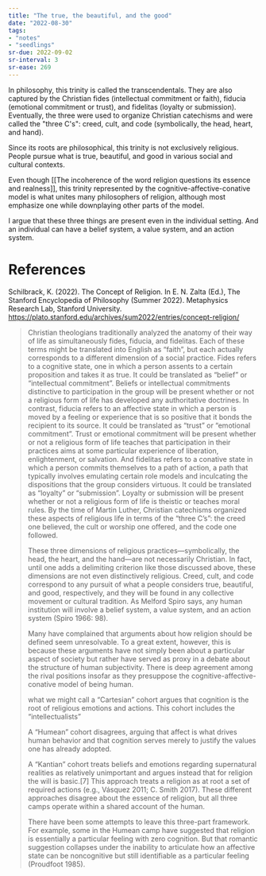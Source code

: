 ```yaml
---
title: "The true, the beautiful, and the good"
date: "2022-08-30"
tags:
- "notes"
- "seedlings"
sr-due: 2022-09-02
sr-interval: 3
sr-ease: 269
---
```


In philosophy, this trinity is called the transcendentals. They are also captured by the Christian fides (intellectual commitment or faith), fiducia (emotional commitment or trust), and fidelitas (loyalty or submission). Eventually, the three were used to organize Christian catechisms and were called the "three C's": creed, cult, and code (symbolically, the head, heart, and hand).

Since its roots are philosophical, this trinity is not exclusively religious. People pursue what is true, beautiful, and good in various social and cultural contexts. 

Even though [[The incoherence of the word religion questions its essence and realness]], this trinity represented by the cognitive-affective-conative model is what unites many philosophers of religion, although most emphasize one while downplaying other parts of the model.

I argue that these three things are present even in the individual setting. And an individual can have a belief system, a value system, and an action system.

# References

Schilbrack, K. (2022). The Concept of Religion. In E. N. Zalta (Ed.), The Stanford Encyclopedia of Philosophy (Summer 2022). Metaphysics Research Lab, Stanford University. https://plato.stanford.edu/archives/sum2022/entries/concept-religion/

>Christian theologians traditionally analyzed the anatomy of their way of life as simultaneously fides, fiducia, and fidelitas. Each of these terms might be translated into English as “faith”, but each actually corresponds to a different dimension of a social practice. Fides refers to a cognitive state, one in which a person assents to a certain proposition and takes it as true. It could be translated as “belief” or “intellectual commitment”. Beliefs or intellectual commitments distinctive to participation in the group will be present whether or not a religious form of life has developed any authoritative doctrines. In contrast, fiducia refers to an affective state in which a person is moved by a feeling or experience that is so positive that it bonds the recipient to its source. It could be translated as “trust” or “emotional commitment”. Trust or emotional commitment will be present whether or not a religious form of life teaches that participation in their practices aims at some particular experience of liberation, enlightenment, or salvation. And fidelitas refers to a conative state in which a person commits themselves to a path of action, a path that typically involves emulating certain role models and inculcating the dispositions that the group considers virtuous. It could be translated as “loyalty” or “submission”. Loyalty or submission will be present whether or not a religious form of life is theistic or teaches moral rules. By the time of Martin Luther, Christian catechisms organized these aspects of religious life in terms of the “three C’s”: the creed one believed, the cult or worship one offered, and the code one followed.
> 
> These three dimensions of religious practices—symbolically, the head, the heart, and the hand—are not necessarily Christian. In fact, until one adds a delimiting criterion like those discussed above, these dimensions are not even distinctively religious. Creed, cult, and code correspond to any pursuit of what a people considers true, beautiful, and good, respectively, and they will be found in any collective movement or cultural tradition. As Melford Spiro says, any human institution will involve a belief system, a value system, and an action system (Spiro 1966: 98).
> 
> Many have complained that arguments about how religion should be defined seem unresolvable. To a great extent, however, this is because these arguments have not simply been about a particular aspect of society but rather have served as proxy in a debate about the structure of human subjectivity. There is deep agreement among the rival positions insofar as they presuppose the cognitive-affective-conative model of being human.
> 
> what we might call a “Cartesian” cohort argues that cognition is the root of religious emotions and actions. This cohort includes the “intellectualists”
> 
> A “Humean” cohort disagrees, arguing that affect is what drives human behavior and that cognition serves merely to justify the values one has already adopted.
> 
> A “Kantian” cohort treats beliefs and emotions regarding supernatural realities as relatively unimportant and argues instead that for religion the will is basic.[7] This approach treats a religion as at root a set of required actions (e.g., Vásquez 2011; C. Smith 2017). These different approaches disagree about the essence of religion, but all three camps operate within a shared account of the human.
> 
> There have been some attempts to leave this three-part framework. For example, some in the Humean camp have suggested that religion is essentially a particular feeling with zero cognition. But that romantic suggestion collapses under the inability to articulate how an affective state can be noncognitive but still identifiable as a particular feeling (Proudfoot 1985).